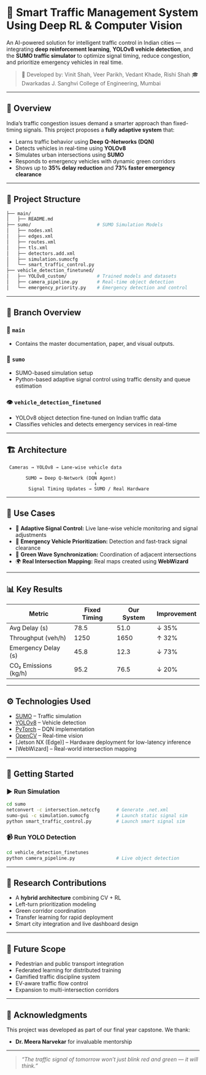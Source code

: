 # 🚦 Smart Traffic Management System Using Deep RL & Computer Vision

An AI-powered solution for intelligent traffic control in Indian cities — integrating **deep reinforcement learning**, **YOLOv8 vehicle detection**, and the **SUMO traffic simulator** to optimize signal timing, reduce congestion, and prioritize emergency vehicles in real time.

> 📍 Developed by: Vinit Shah, Veer Parikh, Vedant Khade, Rishi Shah
> 🎓 Dwarkadas J. Sanghvi College of Engineering, Mumbai

---

## 🧠 Overview

India’s traffic congestion issues demand a smarter approach than fixed-timing signals. This project proposes a **fully adaptive system** that:

- Learns traffic behavior using **Deep Q-Networks (DQN)**
- Detects vehicles in real-time using **YOLOv8**
- Simulates urban intersections using **SUMO**
- Responds to emergency vehicles with dynamic green corridors
- Shows up to **35% delay reduction** and **73% faster emergency clearance**

---

## 🧭 Project Structure

```bash
├── main/
│   ├── README.md                      
├── sumo/                        # SUMO Simulation Models
│   ├── nodes.xml
│   ├── edges.xml
│   ├── routes.xml
│   ├── tls.xml
│   ├── detectors.add.xml
│   ├── simulation.sumocfg
│   └── smart_traffic_control.py
├── vehicle_detection_finetuned/
│   ├── YOLOv8_custom/           # Trained models and datasets
│   ├── camera_pipeline.py       # Real-time object detection
│   └── emergency_priority.py    # Emergency detection and control
```

---

## 🔀 Branch Overview

### 🔧 `main`

- Contains the master documentation, paper, and visual outputs.

### 🚦 `sumo`

- SUMO-based simulation setup
- Python-based adaptive signal control using traffic density and queue estimation

### 👁️ `vehicle_detection_finetuned`

- YOLOv8 object detection fine-tuned on Indian traffic data
- Classifies vehicles and detects emergency services in real-time

---

## 🏗️ Architecture

```
 Cameras → YOLOv8 → Lane-wise vehicle data
                                ↓
       SUMO ↔ Deep Q-Network (DQN Agent)
                                ↓
        Signal Timing Updates → SUMO / Real Hardware
```

---

## 🚗 Use Cases

- 🔁 **Adaptive Signal Control:** Live lane-wise vehicle monitoring and signal adjustments
- 🚨 **Emergency Vehicle Prioritization:** Detection and fast-track signal clearance
- 🔄 **Green Wave Synchronization:** Coordination of adjacent intersections
- 🌍 **Real Intersection Mapping:** Real maps created using **WebWizard**

---

## 📊 Key Results

| Metric               | Fixed Timing | Our System | Improvement |
| -------------------- | ------------ | ---------- | ----------- |
| Avg Delay (s)        | 78.5         | 51.0       | ↓ 35%       |
| Throughput (veh/h)   | 1250         | 1650       | ↑ 32%       |
| Emergency Delay (s)  | 45.8         | 12.3       | ↓ 73%       |
| CO₂ Emissions (kg/h) | 95.2         | 76.5       | ↓ 20%       |

---

## ⚙️ Technologies Used

- [SUMO](https://www.eclipse.org/sumo/) – Traffic simulation
- [YOLOv8](https://github.com/ultralytics/ultralytics) – Vehicle detection
- [PyTorch](https://pytorch.org/) – DQN implementation
- [OpenCV](https://opencv.org/) – Real-time vision
- [Jetson NX (Edge)] – Hardware deployment for low-latency inference
- [WebWizard] – Real-world intersection mapping

---

## 🚀 Getting Started

### ▶️ Run Simulation

```bash
cd sumo
netconvert -c intersection.netccfg      # Generate .net.xml
sumo-gui -c simulation.sumocfg          # Launch static signal sim
python smart_traffic_control.py         # Launch smart signal sim
```

### 📹 Run YOLO Detection

```bash
cd vehicle_detection_finetunes
python camera_pipeline.py               # Live object detection
```

---

## 🧪 Research Contributions

- A **hybrid architecture** combining CV + RL
- Left-turn prioritization modeling
- Green corridor coordination
- Transfer learning for rapid deployment
- Smart city integration and live dashboard design

---

## 🔮 Future Scope

- Pedestrian and public transport integration
- Federated learning for distributed training
- Gamified traffic discipline system
- EV-aware traffic flow control
- Expansion to multi-intersection corridors

---

## 🙏 Acknowledgments

This project was developed as part of our final year capstone. We thank:

- **Dr. Meera Narvekar** for invaluable mentorship

---

> _“The traffic signal of tomorrow won’t just blink red and green — it will think.”_
